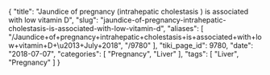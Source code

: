 {
    "title": "Jaundice of pregnancy (intrahepatic cholestasis ) is associated with low vitamin D",
    "slug": "jaundice-of-pregnancy-intrahepatic-cholestasis-is-associated-with-low-vitamin-d",
    "aliases": [
        "/Jaundice+of+pregnancy+intrahepatic+cholestasis+is+associated+with+low+vitamin+D+\u2013+July+2018",
        "/9780"
    ],
    "tiki_page_id": 9780,
    "date": "2018-07-07",
    "categories": [
        "Pregnancy",
        "Liver"
    ],
    "tags": [
        "Liver",
        "Pregnancy"
    ]
}